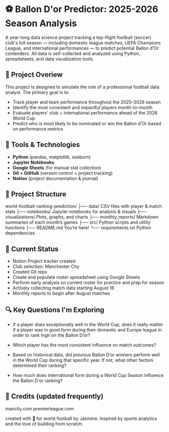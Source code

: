 # ⚽️ Ballon D'or Predictor: 2025-2026 Season Analysis

A year-long data science project tracking a top-flight football (soccer) club's full season — including domestic league matches, UEFA Champions League, and international performances — to predict potential Ballon d'Or contenders. All data is self-collected and analyzed using Python, spreadsheets, and data visualization tools.

## 📌 Project Overiew

This project is designed to simulate the role of a professional football data analyst. The primary goal is to:

- Track player and team performance throughout the 2025–2026 season
- Identify the most consistent and impactful players month-to-month
- Evaluate players' club + international performance ahead of the 2026 World Cup
- Predict who is most likely to be nominated or win the Ballon d'Or based on performance metrics

## 🧰 Tools & Technologies

- **Python** (pandas, matplotlib, seaborn)
- **Jupyter Notebooks**
- **Google Sheets** (for manual stat collection)
- **Git + GitHub** (version control + project tracking)
- **Notion** (project documentation & journal)

## 📂 Project Structure

world-football-ranking-prediction/
├── data/                  CSV files with player & match stats
├── notebooks/             Jupyter notebooks for analysis & visuals
├── visualizations/        Plots, graphs, and charts
├── monthly_reports/       Markdown summaries of each month’s games
├── src/                   Python scripts and utility functions
├── README.md              You’re here!
└── requirements.txt       Python dependencies

## 📝 Current Status

- Notion Project tracker created
- Club selection: Manchester City
- Created Git repo
- Create and populate roster spreadsheet using Google Sheets
- Perform early analysis on current roster for practice and prep for season
- Actively collecting match data starting August 16
- Monthly reports to begin after August matches

## 🔍 Key Questions I'm Exploring

- If a player does exceptionally well in the World Cup, does it really matter if a player was in good form during their domestic and Europe league in order to rank high on the Ballon D’or?

- Which player has the most consistent influence on match outcomes?

- Based on historical data, did previous Ballon D’or winners perform well in the World Cup during that specific year. If not, what other factors determined their ranking?

- How much does international form during a World Cup Season influence the Ballon D'or ranking?

## 🤝 Credits (updated frequently)
mancity.com
premierleague.com



created with 🩵 for world football by Jasmine. Inspired by sports analytics and the love of building from scratch.